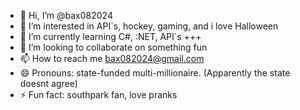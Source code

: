 - 👋 Hi, I’m @bax082024
- 👀 I’m interested in API`s, hockey, gaming, and i love Halloween
- 🌱 I’m currently learning C#, :NET, API`s +++
- 💞️ I’m looking to collaborate on something fun
- 📫 How to reach me bax082024@gmail.com
- 😄 Pronouns: state-funded multi-millionaire. (Apparently the state doesnt agree)
- ⚡ Fun fact: southpark fan, love pranks

<!---
bax082024/bax082024 is a ✨ special ✨ repository because its `README.md` (this file) appears on your GitHub profile.
You can click the Preview link to take a look at your changes.
--->
